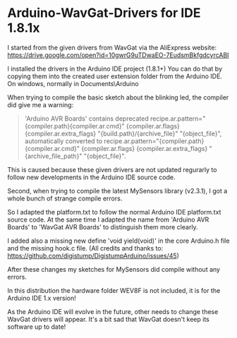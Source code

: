 # Arduino-WavGat-Drivers for IDE 1.8.1x

I started from the given drivers from WavGat via the AliExpress website: https://drive.google.com/open?id=10gwrG9uTDwaEO-7EudsmBkfgdcyrcABI

I installed the drivers in the Arduino IDE project (1.8.1+)
You can do that by copying them into the created user extension folder from the Arduino IDE.
On windows, normally in Documents\Arduino

When trying to compile the basic sketch about the blinking led, the compiler did give me a warning:

> 'Arduino AVR Boards' contains deprecated recipe.ar.pattern="{compiler.path}{compiler.ar.cmd}" {compiler.ar.flags} {compiler.ar.extra_flags} "{build.path}/{archive_file}" "{object_file}", automatically converted to recipe.ar.pattern="{compiler.path}{compiler.ar.cmd}" {compiler.ar.flags} {compiler.ar.extra_flags} "{archive_file_path}" "{object_file}". 

This is caused because these given drivers are not updated regurarly to follow new developments in the Arduino IDE source code.

Second, when trying to compile the latest MySensors library (v2.3.1), I got a whole bunch of strange compile errors.

So I adapted the platform.txt to follow the normal Arduino IDE platform.txt source code.
At the same time I adapted the name from 'Arduino AVR Boards' to 'WavGat AVR Boards' to distinguish them more clearly.

I added also a missing new define 'void yield(void)' in the core Arduino.h file and the missing hook.c file.
(All credits and thanks to: https://github.com/digistump/DigistumpArduino/issues/45)

After these changes my sketches for MySensors did compile without any errors.

In this distribution the hardware folder WEV8F is not included, it is for the Arduino IDE 1.x version!

As the Arduino IDE will evolve in the future, other needs to change these WavGat drivers will appear.
It's a bit sad that WavGat doesn't keep its software up to date!
